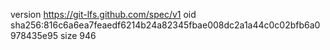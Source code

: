 version https://git-lfs.github.com/spec/v1
oid sha256:816c6a6ea7feaedf6214b24a82345fbae008dc2a1a44c0c02bfb6a0978435e95
size 946
